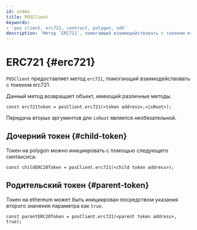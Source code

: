 ```yaml
---
id: index
title: POSClient
keywords:
- 'pos client, erc721, contract, polygon, sdk'
description: 'Метод `ERC721`, помогающий взаимодействовать с токеном erc721.'
---
```


# ERC721 {#erc721}

`POSClient` предоставляет метод `erc721`, помогающий взаимодействовать с токеном erc721.

Данный метод возвращает объект, имеющий различные методы.

```
const erc721token = posClient.erc721(<token address>,<isRoot>);
```

Передача вторых аргументов для `isRoot` является необязательной.

## Дочерний токен {#child-token}

Токен на polygon можно инициировать с помощью следующего синтаксиса:

```
const childERC20Token = posClient.erc721(<child token address>);
```

## Родительский токен {#parent-token}

Токен на ethereum может быть инициирован посредством указания второго значения параметра как `true`.

```
const parentERC20Token = posClient.erc721(<parent token address>, true);
```
